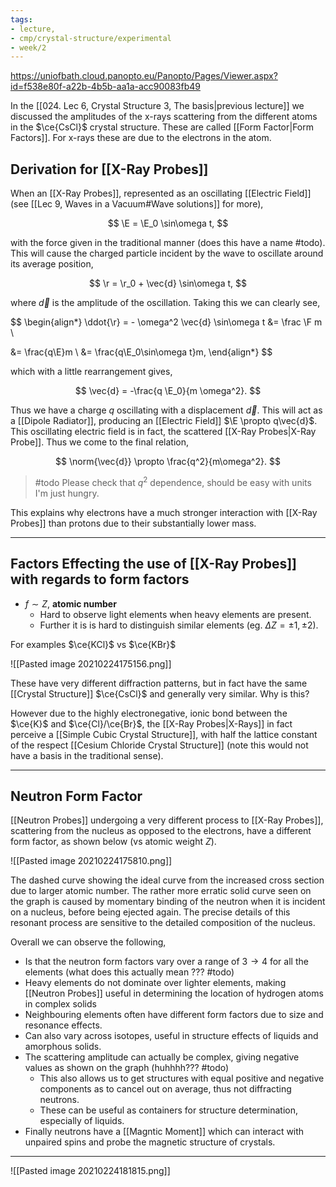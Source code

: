 ```yaml
---
tags:
- lecture,
- cmp/crystal-structure/experimental
- week/2
---
```

https://uniofbath.cloud.panopto.eu/Panopto/Pages/Viewer.aspx?id=f538e80f-a22b-4b5b-aa1a-acc90083fb49


In the [[024. Lec 6, Crystal Structure 3, The basis|previous lecture]] we discussed the amplitudes of the x-rays scattering from the different atoms in the $\ce{CsCl}$ crystal structure. These are called [[Form Factor|Form Factors]]. For x-rays these are due to the electrons in the atom.

## Derivation for [[X-Ray Probes]]

When an [[X-Ray Probes]], represented as an oscillating [[Electric Field]] (see [[Lec 9, Waves in a Vacuum#Wave solutions]] for more),

$$
\E = \E_0 \sin\omega t,
$$

with the force given in the traditional manner (does this have a name #todo). This will cause the charged particle incident by the wave to oscillate around its average position,

$$
\r = \r_0 + \vec{d} \sin\omega t,
$$

where $\vec{d}$ is the amplitude of the oscillation. Taking this we can clearly see,

$$
\begin{align*}
\ddot{\r} = - \omega^2 \vec{d} \sin\omega t &= \frac \F m \\

&= \frac{q\E}m \\
&= \frac{q\E_0\sin\omega t}m,
\end{align*}
$$

which with a little rearrangement gives,

$$
\vec{d} = -\frac{q \E_0}{m \omega^2}.
$$

Thus we have a charge $q$ oscillating with a displacement $\vec{d}$. This will act as a [[Dipole Radiator]], producing an [[Electric Field]] $\E \propto q\vec{d}$. This oscillating electric field is in fact, the scattered [[X-Ray Probes|X-Ray Probe]]. Thus we come to the final relation,

$$
\norm{\vec{d}} \propto \frac{q^2}{m\omega^2}.
$$

> #todo Please check that $q^2$ dependence, should be easy with units I'm just hungry.

This explains why electrons have a much stronger interaction with [[X-Ray Probes]] than protons due to their substantially lower mass.

---

## Factors Effecting the use of [[X-Ray Probes]] with regards to form factors

- $f \sim Z$, **atomic number**
	- Hard to observe light elements when heavy elements are present.
	- Further it is is hard to distinguish similar elements (eg. $\Delta Z = \pm 1,\pm2$).

For examples $\ce{KCl}$ vs $\ce{KBr}$

![[Pasted image 20210224175156.png]]

These have very different diffraction patterns, but in fact have the same [[Crystal Structure]] $\ce{CsCl}$ and generally very similar. Why is this?

However due to the highly electronegative, ionic bond between the $\ce{K}$ and $\ce{Cl}/\ce{Br}$, the [[X-Ray Probes|X-Rays]] in fact perceive a [[Simple Cubic Crystal Structure]], with half the lattice constant of the respect [[Cesium Chloride Crystal Structure]] (note this would not have a basis in the traditional sense).

---

## Neutron Form Factor

[[Neutron Probes]] undergoing a very different process to [[X-Ray Probes]], scattering from the nucleus as opposed to the electrons, have a different form factor, as shown below (vs atomic weight $Z$).

![[Pasted image 20210224175810.png]]

The dashed curve showing the ideal curve from the increased cross section due to larger atomic number. The rather more erratic solid curve seen on the graph is caused by momentary binding of the neutron when it is incident on a nucleus, before being ejected again. The precise details of this resonant process are sensitive to the detailed composition of the nucleus.

Overall we can observe the following,

- Is that the neutron form factors vary over a range of $3\to4$ for all the elements (what does this actually mean ??? #todo)
- Heavy elements do not dominate over lighter elements, making [[Neutron Probes]] useful in determining the location of hydrogen atoms in complex solids 
- Neighbouring elements often have different form factors due to size and resonance effects.
- Can also vary across isotopes, useful in structure effects of liquids and amorphous solids.
- The scattering amplitude can actually be complex, giving negative values as shown on the graph (huhhhh??? #todo)
	- This also allows us to get structures with equal positive and negative components as to cancel out on average, thus not diffracting neutrons.
	- These can be useful as containers for structure determination, especially of liquids.
- Finally neutrons have a [[Magntic Moment]] which can interact with unpaired spins and probe the magnetic structure of crystals.

---

![[Pasted image 20210224181815.png]]
